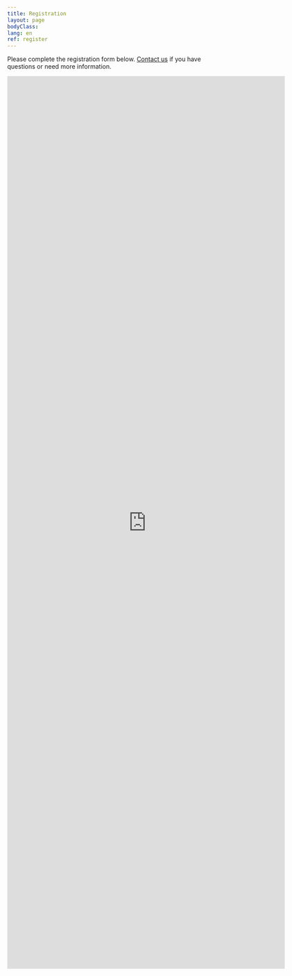 ```yaml
---
title: Registration
layout: page
bodyClass:
lang: en
ref: register
---
```


Please complete the registration form below.
[Contact us](/en/contact) if you have questions or need more information.



<iframe src="https://docs.google.com/forms/d/e/1FAIpQLSfVNvpbP6M1E1YSm5KNc6tILmG8ob4FhNHwRVspJulAKAGH9Q/viewform?embedded=true" width="640" height="2059" frameborder="0" marginheight="0" marginwidth="0">Loading…</iframe>

